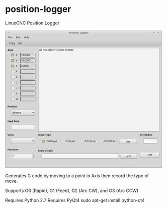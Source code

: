 # position-logger
LinuxCNC Position Logger

![Screenshot](position-logger.png)

Generates G code by moving to a point in Axis then record the type of move.

Supports G0 (Rapid), G1 (Feed), G2 (Arc CW), and G3 (Arc CCW)

Requires Python 2.7
Requires PyQt4 sudo apt-get install python-qt4
